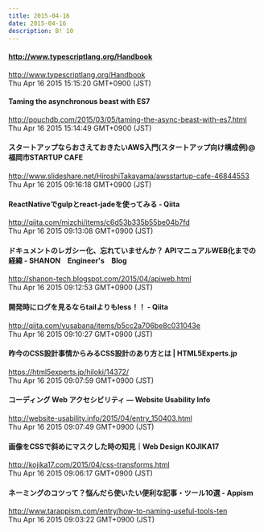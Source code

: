 ```yaml
---
title: 2015-04-16
date: 2015-04-16
description: B! 10
---
```


#### http://www.typescriptlang.org/Handbook
http://www.typescriptlang.org/Handbook<br>
Thu Apr 16 2015 15:15:20 GMT+0900 (JST)<br>


#### Taming the asynchronous beast with ES7
http://pouchdb.com/2015/03/05/taming-the-async-beast-with-es7.html<br>
Thu Apr 16 2015 15:14:49 GMT+0900 (JST)<br>


#### スタートアップならおさえておきたいAWS入門(スタートアップ向け構成例)@福岡市STARTUP CAFE
http://www.slideshare.net/HiroshiTakayama/awsstartup-cafe-46844553<br>
Thu Apr 16 2015 09:16:18 GMT+0900 (JST)<br>


#### ReactNativeでgulpとreact-jadeを使ってみる - Qiita
http://qiita.com/mizchi/items/c6d53b335b55be04b7fd<br>
Thu Apr 16 2015 09:13:08 GMT+0900 (JST)<br>


#### ドキュメントのレガシー化、忘れていませんか？ APIマニュアルWEB化までの経緯 - SHANON　Engineer's　Blog
http://shanon-tech.blogspot.com/2015/04/apiweb.html<br>
Thu Apr 16 2015 09:12:53 GMT+0900 (JST)<br>


#### 開発時にログを見るならtailよりもless！！ - Qiita
http://qiita.com/yusabana/items/b5cc2a706be8c031043e<br>
Thu Apr 16 2015 09:10:27 GMT+0900 (JST)<br>


#### 昨今のCSS設計事情からみるCSS設計のあり方とは | HTML5Experts.jp
https://html5experts.jp/hiloki/14372/<br>
Thu Apr 16 2015 09:07:59 GMT+0900 (JST)<br>


#### コーディング Web アクセシビリティ — Website Usability Info
http://website-usability.info/2015/04/entry_150403.html<br>
Thu Apr 16 2015 09:07:49 GMT+0900 (JST)<br>


#### 画像をCSSで斜めにマスクした時の知見｜Web Design KOJIKA17
http://kojika17.com/2015/04/css-transforms.html<br>
Thu Apr 16 2015 09:06:17 GMT+0900 (JST)<br>


#### ネーミングのコツって？悩んだら使いたい便利な記事・ツール10選 - Appism
http://www.tarappism.com/entry/how-to-naming-useful-tools-ten<br>
Thu Apr 16 2015 09:03:22 GMT+0900 (JST)<br>


